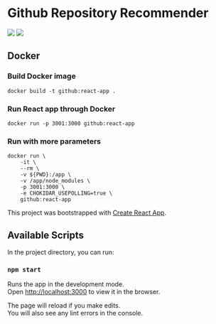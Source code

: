 # Github Repository Recommender

<a href="#"><img src="https://img.shields.io/badge/node-v12.18.3-blue"></a>
<a href="#"><img src="https://img.shields.io/badge/npm-v6.14.6-blue"></a>

## Docker

### Build Docker image
`docker build -t github:react-app .` 

### Run React app through Docker
`docker run -p 3001:3000 github:react-app`

### Run with more parameters
```
docker run \
    -it \
    --rm \
    -v ${PWD}:/app \
    -v /app/node_modules \
    -p 3001:3000 \
    -e CHOKIDAR_USEPOLLING=true \
    github:react-app
```

This project was bootstrapped with [Create React App](https://github.com/facebook/create-react-app).

## Available Scripts

In the project directory, you can run:

### `npm start`

Runs the app in the development mode.\
Open [http://localhost:3000](http://localhost:3000) to view it in the browser.

The page will reload if you make edits.\
You will also see any lint errors in the console.
